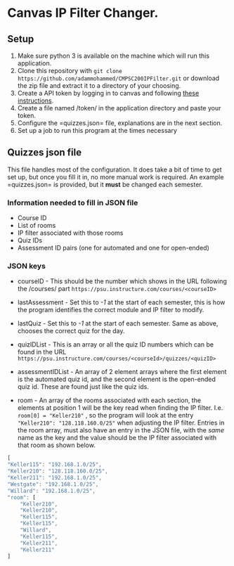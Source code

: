 # Canvas IP Filter Changer.

## Setup 
   1. Make sure python 3 is available on the machine which will run this application.
   2. Clone this repository with `git clone
      https://github.com/adammohammed/CMPSC200IPFilter.git` or download the zip
      file and extract it to a directory of your choosing.
   3. Create a API token by logging in to canvas and following [these instructions](https://community.canvaslms.com/docs/DOC-10806-4214724194).
   4. Create a file named /token/ in the application directory and paste your token.
   5. Configure the =quizzes.json= file, explanations are in the next section.
   6. Set up a job to run this program at the times necessary

## Quizzes json file

   This file handles most of the configuration. It does take a bit of time to
   get set up, but once you fill it in, no more manual work is required. An
   example =quizzes.json= is provided, but it **must** be changed each semester.

### Information needed to fill in JSON file
+ Course ID
+ List of rooms
+ IP filter associated with those rooms
+ Quiz IDs
+ Assessment ID pairs (one for automated and one for open-ended)
    
### JSON keys
+ courseID - This should be the number which shows in the URL following the
  /courses/ part `https://psu.instructure.com/courses/<courseID>`

+ lastAssessment - Set this to *-1* at the start of each semester, this is
  how the program identifies the correct module and IP filter to modify.

+ lastQuiz - Set this to *-1* at the start of each semester. Same as above,
  chooses the correct quiz for the day.

+ quizIDList - This is an array or all the quiz ID numbers which can be
  found in the URL `https://psu.instructure.com/courses/<courseId>/quizzes/<quizID>`

+ assessmentIDList - An array of 2 element arrays where the first element is
  the automated quiz id, and the second element is the open-ended quiz id.
  These are found just like the quiz ids.

+ room - An array of the rooms associated with each section, the elements at
  position 1 will be the key read when finding the IP filter. I.e. `room[0] = "Keller210"` , so the program will look at the entry `"Keller210": "128.118.160.0/25"` when adjusting the IP filter. Entries in the room
  array, must also have an entry in the JSON file, with the *same* name as
  the key and the value should be the IP filter associated with that room as
  shown below.

```javascript
[
"Keller115": "192.168.1.0/25",
"Keller210": "128.118.160.0/25",
"Keller211": "192.168.1.0/25",
"Westgate": "192.168.1.0/25",
"Willard": "192.168.1.0/25",
"room": [
    "Keller210",
    "Keller210",
    "Keller115",
    "Keller115",   
    "Willard",
    "Keller115",
    "Keller211",
    "Keller211"
]
```

